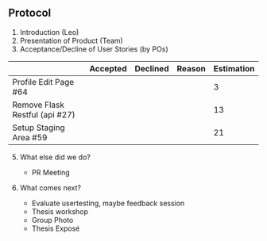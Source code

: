 ## Protocol

1. Introduction (Leo)
2. Presentation of Product (Team)
3. Acceptance/Decline of User Stories (by POs)

|                  | Accepted | Declined | Reason | Estimation
|------------------|----------|----------|--------|------------
| Profile Edit Page #64  |          |         |        |3       |
| Remove Flask Restful (api #27) |         |         |        | 13       |
| Setup Staging Area #59 |         |         |        |   21    |
    
5. What else did we do?
    - PR Meeting

6. What comes next?
    - Evaluate usertesting, maybe feedback session
    - Thesis workshop
    - Group Photo
    - Thesis Exposé

